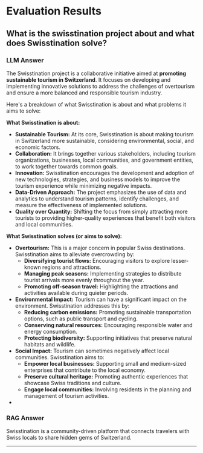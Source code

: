 # Evaluation Results

## What is the swisstination project about and what does Swisstination solve?

### LLM Answer

The Swisstination project is a collaborative initiative aimed at **promoting sustainable tourism in Switzerland**. It focuses on developing and implementing innovative solutions to address the challenges of overtourism and ensure a more balanced and responsible tourism industry.

Here's a breakdown of what Swisstination is about and what problems it aims to solve:

**What Swisstination is about:**

*   **Sustainable Tourism:** At its core, Swisstination is about making tourism in Switzerland more sustainable, considering environmental, social, and economic factors.
*   **Collaboration:** It brings together various stakeholders, including tourism organizations, businesses, local communities, and government entities, to work together towards common goals.
*   **Innovation:** Swisstination encourages the development and adoption of new technologies, strategies, and business models to improve the tourism experience while minimizing negative impacts.
*   **Data-Driven Approach:** The project emphasizes the use of data and analytics to understand tourism patterns, identify challenges, and measure the effectiveness of implemented solutions.
*   **Quality over Quantity:** Shifting the focus from simply attracting more tourists to providing higher-quality experiences that benefit both visitors and local communities.

**What Swisstination solves (or aims to solve):**

*   **Overtourism:** This is a major concern in popular Swiss destinations. Swisstination aims to alleviate overcrowding by:
    *   **Diversifying tourist flows:** Encouraging visitors to explore lesser-known regions and attractions.
    *   **Managing peak seasons:** Implementing strategies to distribute tourist arrivals more evenly throughout the year.
    *   **Promoting off-season travel:** Highlighting the attractions and activities available during quieter periods.
*   **Environmental Impact:** Tourism can have a significant impact on the environment. Swisstination addresses this by:
    *   **Reducing carbon emissions:** Promoting sustainable transportation options, such as public transport and cycling.
    *   **Conserving natural resources:** Encouraging responsible water and energy consumption.
    *   **Protecting biodiversity:** Supporting initiatives that preserve natural habitats and wildlife.
*   **Social Impact:** Tourism can sometimes negatively affect local communities. Swisstination aims to:
    *   **Empower local businesses:** Supporting small and medium-sized enterprises that contribute to the local economy.
    *   **Preserve cultural heritage:** Promoting authentic experiences that showcase Swiss traditions and culture.
    *   **Engage local communities:** Involving residents in the planning and management of tourism activities.
*

### RAG Answer

Swisstination is a community-driven platform that connects travelers with Swiss locals to share hidden gems of Switzerland.

---
